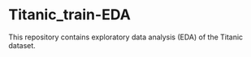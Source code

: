 # Titanic_train-EDA
This repository contains exploratory data analysis (EDA) of the Titanic dataset.
